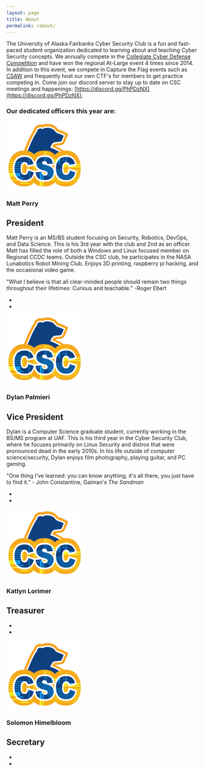 ```yaml
---
layout: page
title: About
permalink: /about/
---
```


The University of Alaska Fairbanks Cyber Security Club is a fun and fast-paced student organization dedicated to learning about and teaching Cyber Security concepts. We annually compete in the [Collegiate Cyber Defense Competition](https://www.nationalccdc.org/) and have won the regional At-Large event 4 times since 2014. In addition to this event, we compete in Capture the Flag events such as [CSAW](https://ctf.csaw.io/) and frequently host our own CTF's for members to get practice competing in. Come join our discord server to stay up to date on CSC meetings and happenings: [https://discord.gg/PhPDzNX](https://discord.gg/PhPDzNX).

### Our dedicated officers this year are:

<section class="officer">
  <img src="/assets/img/uafcsc-notext.png">
  <section class="info">
    <h1>Matt Perry</h1>
    <h2>President</h2>
    <p>Matt Perry is an MS/BS student focusing on Security, Robotics, DevOps, and Data Science. This is his 3rd year with the club and 2nd as an officer. Matt has filled the role of both a Windows and Linux focused member on Regional CCDC teams. Outside the CSC club, he participates in the NASA Lunabotics Robot Mining Club. Enjoys 3D printing, raspberry pi hacking, and the occasional video game.</p>
    <p>"What I believe is that all clear-minded people should remain two things throughout their lifetimes: Curious and teachable." -Roger Ebert </p>
    <ul class="social-media">
      <li><a href="mailto:mperry37@alaska.edu" target="_blank" rel="noopener"><i class="fas fa-envelope"></i></a></li>
      <li><a href="https://github.com/mattp0" target="_blank" rel="noopener"><i class="fab fa-github"></i></a></li>
    </ul>
  </section>
</section>

<section class="officer">
  <img src="/assets/img/uafcsc-notext.png">
  <section class="info">
    <h1>Dylan Palmieri</h1>
    <h2>Vice President</h2>
    <p>Dylan is a Computer Science graduate student, currently working in the BS/MS program at UAF. This is his third year in the Cyber Security Club, where he focuses primarily on Linux Security and distros that were pronounced dead in the early 2010s. In his life outside of computer science/security, Dylan enjoys film photography, playing guitar, and PC gaming.</p>
    <p>"One thing I've learned: you can know anything, it's all there, you just have to find it." - John Constantine, Gaiman's <i>The Sandman</i></p>
    <ul class="social-media">
      <li><a href="mailto:dgpalmieri@alaska.edu" target="_blank" rel="noopener"><i class="fas fa-envelope"></i></a></li>
      <li><a href="https://github.com/dgpalmieri" target="_blank" rel="noopener"><i class="fab fa-github"></i></a></li>
    </ul>
  </section>
</section>

<section class="officer">
  <img src="/assets/img/uafcsc-notext.png">
  <section class="info">
    <h1>Katlyn Lorimer</h1>
    <h2>Treasurer</h2>
    <ul class="social-media">
      <li><a href="mailto:ijlorimer@alaska.edu" target="_blank"><i class="fas fa-envelope"></i></a></li>
      <li><a href="https://github.com/katlyn/" target="_blank" rel="noopener"><i class="fab fa-github"></i></a></li>
    </ul>
  </section>
</section>

<section class="officer">
  <img src="/assets/img/uafcsc-notext.png">
  <section class="info">
    <h1>Solomon Himelbloom</h1>
    <h2>Secretary</h2>
    <ul class="social-media">
      <li><a href="mailto:sbhimelbloom@alaska.edu" target="_blank" rel="noopener"><i class="fas fa-envelope"></i></a></li>
      <li><a href="https://github.com/TechSolomon/" target="_blank" rel="noopener"><i class="fab fa-github"></i></a></li>
    </ul>
  </section>
</section>
